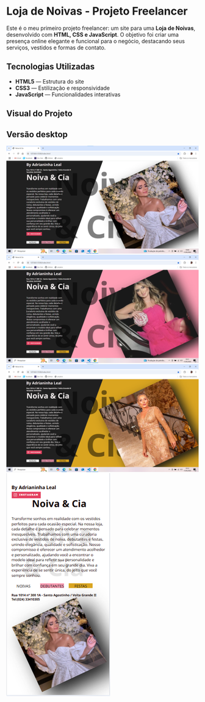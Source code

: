 # Loja de Noivas - Projeto Freelancer

Este é o meu primeiro projeto freelancer: um site para uma **Loja de Noivas**, desenvolvido com **HTML, CSS e JavaScript**. O objetivo foi criar uma presença online elegante e funcional para o negócio, destacando seus serviços, vestidos e formas de contato.

## Tecnologias Utilizadas

- **HTML5** — Estrutura do site
- **CSS3** — Estilização e responsividade
- **JavaScript** — Funcionalidades interativas

## Visual do Projeto
## Versão desktop
<img src="https://github.com/Andrecruzac85/Noiva---Cia/blob/main/assets/noiva%20e%20cia%20desktop%201.png?raw=true"/>
<img src="https://github.com/Andrecruzac85/Noiva---Cia/blob/main/assets/noiva%20e%20cia%20desktop%202.png?raw=true"/>
<img src="https://github.com/Andrecruzac85/Noiva---Cia/blob/main/assets/noiva%20e%20cia%20desktop%203.png?raw=true"/>
<img src="https://github.com/Andrecruzac85/Noiva---Cia/blob/main/assets/noiva%20e%20cia%20cel%201.png?raw=true"/>
<img src=""/>
<img src=""/>
